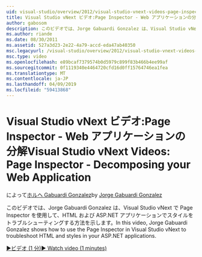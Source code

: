 ```yaml
---
uid: visual-studio/overview/2012/visual-studio-vnext-videos-page-inspector-decomposing-your-web-application
title: Visual Studio vNext ビデオ:Page Inspector - Web アプリケーションの分解 |Microsoft Docs
author: gabosom
description: このビデオでは、Jorge Gabuardi Gonzalez は、Visual Studio vNext で Page Inspector を使用して、HTML および ASP.NET アプリケーションでスタイルをトラブルシューティングする方法を説明しています.
ms.author: riande
ms.date: 08/30/2011
ms.assetid: 527a3d23-2e22-4a79-accd-eda47ab40350
msc.legacyurl: /visual-studio/overview/2012/visual-studio-vnext-videos-page-inspector-decomposing-your-web-application
msc.type: video
ms.openlocfilehash: e89bcaf7379574b0d5979c899f83b466b4ee99af
ms.sourcegitcommit: 0f1119340e4464720cfd16d0ff15764746ea1fea
ms.translationtype: MT
ms.contentlocale: ja-JP
ms.lasthandoff: 04/09/2019
ms.locfileid: "59413868"
---
```

# <a name="visual-studio-vnext-videos-page-inspector---decomposing-your-web-application"></a><span data-ttu-id="ffe01-103">Visual Studio vNext ビデオ:Page Inspector - Web アプリケーションの分解</span><span class="sxs-lookup"><span data-stu-id="ffe01-103">Visual Studio vNext Videos: Page Inspector - Decomposing your Web Application</span></span>

<span data-ttu-id="ffe01-104">によって[ホルヘ Gabuardi Gonzalez](https://github.com/gabosom)</span><span class="sxs-lookup"><span data-stu-id="ffe01-104">by [Jorge Gabuardi Gonzalez](https://github.com/gabosom)</span></span>

<span data-ttu-id="ffe01-105">このビデオでは、Jorge Gabuardi Gonzalez は、Visual Studio vNext で Page Inspector を使用して、HTML および ASP.NET アプリケーションでスタイルをトラブルシューティングする方法を示します。</span><span class="sxs-lookup"><span data-stu-id="ffe01-105">In this video, Jorge Gabuardi Gonzalez shows how to use the Page Inspector in Visual Studio vNext to troubleshoot HTML and styles in your ASP.NET applications.</span></span>

[<span data-ttu-id="ffe01-106">&#9654;ビデオ (1 分)</span><span class="sxs-lookup"><span data-stu-id="ffe01-106">&#9654; Watch video (1 minutes)</span></span>](https://channel9.msdn.com/Blogs/ASP-NET-Site-Videos/visual-studio-vnext-videos-page-inspector-decomposing-your-web-application)
